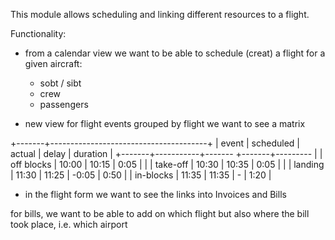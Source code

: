 This module allows scheduling and linking different resources to a flight.

Functionality:

- from a calendar view we want to be able to schedule (creat) a flight for a given aircraft:
  - sobt / sibt
  - crew
  - passengers

- new view for flight events grouped by flight we want to see a matrix

+-------+---------------------------------------+
| event | scheduled | actual | delay | duration |
+-------+-----------+------- +-------+--------- |
| off blocks | 10:00 | 10:15 | 0:05  |          |
| take-off   | 10:30 | 10:35 | 0:05  |          |
| landing | 11:30 | 11:25 | -0:05    | 0:50     |
| in-blocks | 11:35 | 11:35 | -     | 1:20     |

- in the flight form we want to see the links into Invoices and Bills

for bills, we want to be able to add on which flight but also where the bill took place, i.e. which airport